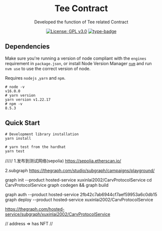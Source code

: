 <h1 align="center">Tee Contract</h1>
<p align="center">Developed the function of Tee related Contract  </p>
<div align="center">

[![License: GPL v3.0](https://img.shields.io/badge/License-GPL%20v3-blue.svg)](https://www.gnu.org/licenses/gpl-3.0.en.html)
[![type-badge](https://img.shields.io/badge/build-solidity-green)](https://img.shields.io/badge/build-solidity-green)
</div>

## Dependencies
Make sure you're running a version of node compliant with the `engines` requirement in `package.json`, or install Node Version Manager [`nvm`](https://github.com/creationix/nvm) and run `nvm use` to use the correct version of node.

Requires `nodejs` ,`yarn` and `npm`.

```shell
# node -v 
v16.0.0
# yarn version
yarn version v1.22.17 
# npm -v
8.5.3
```

## Quick Start
```shell
# Development library installation
yarn install

# yarn test from the hardhat 
yarn test

```

/////
1.发布到测试网络(sepolia)
https://sepolia.etherscan.io/

2.subgraph
https://thegraph.com/studio/subgraph/campaigns/playground/


graph init --product hosted-service xuxinlai2002/CarvProtocolService
cd CarvProtocolService
graph codegen && graph build

graph auth --product hosted-service 2fb42c7ab6944cf7aef59953a6c0db15
graph deploy --product hosted-service xuxinlai2002/CarvProtocolService

https://thegraph.com/hosted-service/subgraph/xuxinlai2002/CarvProtocolService


// address => has NFT 
// 